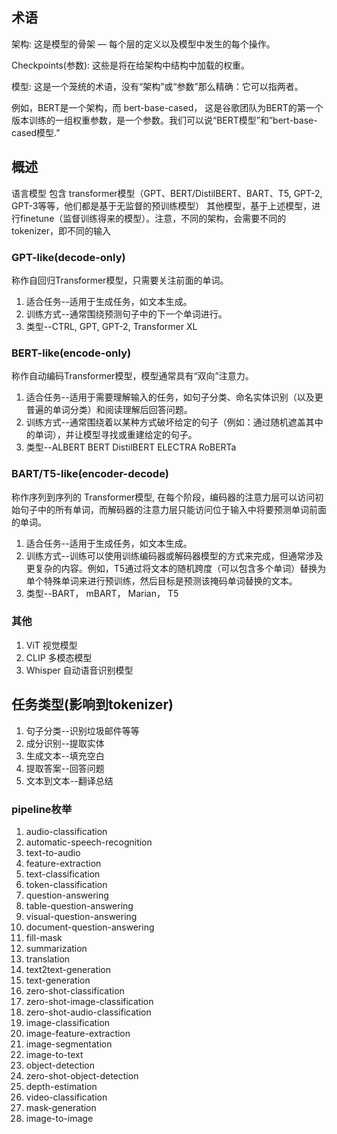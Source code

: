 ## 术语
架构: 这是模型的骨架 — 每个层的定义以及模型中发生的每个操作。

Checkpoints(参数): 这些是将在给架构中结构中加载的权重。

模型: 这是一个笼统的术语，没有“架构”或“参数”那么精确：它可以指两者。

例如，BERT是一个架构，而 bert-base-cased， 这是谷歌团队为BERT的第一个版本训练的一组权重参数，是一个参数。我们可以说“BERT模型”和”bert-base-cased模型.”

## 概述
语言模型 包含 transformer模型（GPT、BERT/DistilBERT、BART、T5, GPT-2, GPT-3等等，他们都是基于无监督的预训练模型）
其他模型，基于上述模型，进行finetune（监督训练得来的模型）。注意，不同的架构，会需要不同的tokenizer，即不同的输入

### GPT-like(decode-only)
称作自回归Transformer模型，只需要关注前面的单词。
1. 适合任务--适用于生成任务，如文本生成。
2. 训练方式--通常围绕预测句子中的下一个单词进行。
3. 类型--CTRL, GPT, GPT-2, Transformer XL

### BERT-like(encode-only)
称作自动编码Transformer模型，模型通常具有“双向”注意力。
1. 适合任务--适用于需要理解输入的任务，如句子分类、命名实体识别（以及更普遍的单词分类）和阅读理解后回答问题。
2. 训练方式--通常围绕着以某种方式破坏给定的句子（例如：通过随机遮盖其中的单词），并让模型寻找或重建给定的句子。
3. 类型--ALBERT BERT DistilBERT ELECTRA RoBERTa

### BART/T5-like(encoder-decode)
称作序列到序列的 Transformer模型, 在每个阶段，编码器的注意力层可以访问初始句子中的所有单词，而解码器的注意力层只能访问位于输入中将要预测单词前面的单词。
1. 适合任务--适用于生成任务，如文本生成。
2. 训练方式--训练可以使用训练编码器或解码器模型的方式来完成，但通常涉及更复杂的内容。例如，T5通过将文本的随机跨度（可以包含多个单词）替换为单个特殊单词来进行预训练，然后目标是预测该掩码单词替换的文本。
3. 类型--BART， mBART， Marian， T5

### 其他
1. ViT 视觉模型
2. CLIP 多模态模型
3. Whisper 自动语音识别模型

## 任务类型(影响到tokenizer)
1. 句子分类--识别垃圾邮件等等
2. 成分识别--提取实体
3. 生成文本--填充空白
4. 提取答案--回答问题
5. 文本到文本--翻译总结

### pipeline枚举
1. audio-classification
2. automatic-speech-recognition
3. text-to-audio
4. feature-extraction
5. text-classification
6. token-classification
7. question-answering
8. table-question-answering
9. visual-question-answering
10. document-question-answering
11. fill-mask
12. summarization
13. translation
14. text2text-generation
15. text-generation
16. zero-shot-classification
17. zero-shot-image-classification
18. zero-shot-audio-classification
19. image-classification
20. image-feature-extraction
21. image-segmentation
22. image-to-text
23. object-detection
24. zero-shot-object-detection
25. depth-estimation
26. video-classification
27. mask-generation
28. image-to-image


